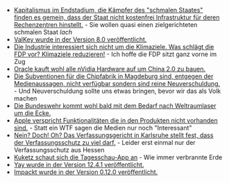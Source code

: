 * [Kapitalismus im Endstadium, die Kämpfer des "schmalen Staates" finden es gemein, dass der Staat nicht kostenfrei Infrastruktur für deren Rechenzentren hinstellt.](https://www.borncity.com/blog/2024/09/16/rechenzentrumskostenausgleich-google-amazon-microsoft-und-meta-kaempfen-gegen-vorschlag-von-ohio/) - Sie wollen quasi einen zielgerichteten schmalen Staat *lach*
* [ValKey wurde in der Version 8.0 veröffentlicht.](https://www.phoronix.com/news/Valkey-8.0-Released)
* [Die Industrie interessiert sich nicht um die Klimaziele. Was schlägt die FDP vor? Klimaziele reduzieren!](https://blog.fefe.de/?ts=98174220) - Ich hoffe die FDP sitzt ganz vorne im Zug
* [Oracle kauft wohl alle nVidia Hardware auf um China 2.0 zu bauen.](https://blog.fefe.de/?ts=9817e7bb)
* [Die Subventionen für die Chipfabrik in Magdeburg sind, entgegen der Medienaussagen, nicht verfügbar sondern sind reine Neuverschuldung.](https://blog.fefe.de/?ts=9817e6b1) - Und Neuverschuldung sollte uns etwas bringen, bevor wir das als Volk machen
* [Die Bundeswehr kommt wohl bald mit dem Bedarf nach Weltraumlaser um die Ecke.](https://blog.fefe.de/?ts=9816b1a0)
* [Apple verspricht Funktionalitäten die in den Produkten nicht vorhanden sind.](https://blog.fefe.de/?ts=9816d566) - Statt ein WTF sagen die Medien nur noch "Interessant"
* [Nein? Doch! Oh? Das Verfassungsgericht in Karlsruhe stellt fest, dass der Verfassungsschutz zu viel darf.](https://netzpolitik.org/2024/bundesverfassungsgericht-der-hessische-verfassungsschutz-darf-zu-viel/) - Leider erst einmal nur der Verfassungsschutz aus Hessen
* [Kuketz schaut sich die Tagesschau-App an](https://www.kuketz-blog.de/tagesschau-app-was-google-ueber-deine-lesegewohnheiten-erfahren-kann/) - Wie immer verbrannte Erde
* [Yay wurde in der Version 12.4.1 veröffentlicht.](https://github.com/Jguer/yay/releases/tag/v12.4.1)
* [Impackt wurde in der Version 0.12.0 veröffentlicht.](https://github.com/fortra/impacket/releases/tag/impacket_0_12_0)
